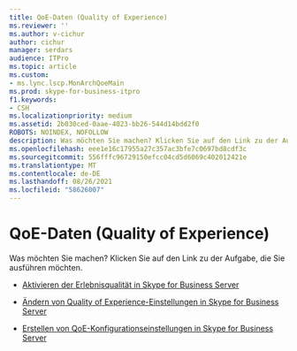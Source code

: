 ```yaml
---
title: QoE-Daten (Quality of Experience)
ms.reviewer: ''
ms.author: v-cichur
author: cichur
manager: serdars
audience: ITPro
ms.topic: article
ms.custom:
- ms.lync.lscp.MonArchQoeMain
ms.prod: skype-for-business-itpro
f1.keywords:
- CSH
ms.localizationpriority: medium
ms.assetid: 2b030ced-0aae-4023-bb26-544d14bdd2f0
ROBOTS: NOINDEX, NOFOLLOW
description: Was möchten Sie machen? Klicken Sie auf den Link zu der Aufgabe, die Sie ausführen möchten.
ms.openlocfilehash: eee1e16c17955a27c357ac3bfe7c0697bd8cdf3c
ms.sourcegitcommit: 556fffc96729150efcc04cd5d6069c402012421e
ms.translationtype: MT
ms.contentlocale: de-DE
ms.lasthandoff: 08/26/2021
ms.locfileid: "58626007"
---
```

# <a name="quality-of-experience-qoe-data"></a>QoE-Daten (Quality of Experience)
 
Was möchten Sie machen? Klicken Sie auf den Link zu der Aufgabe, die Sie ausführen möchten.
  
- [Aktivieren der Erlebnisqualität in Skype for Business Server](../../../manage/health-and-monitoring/enable-qoe.md)
    
- [Ändern von Quality of Experience-Einstellungen in Skype for Business Server](../../../manage/health-and-monitoring/modify-qoe-settings.md)
    
- [Erstellen von QoE-Konfigurationseinstellungen in Skype for Business Server](../../../manage/health-and-monitoring/create-qoe-configuration-settings.md)
    
 

